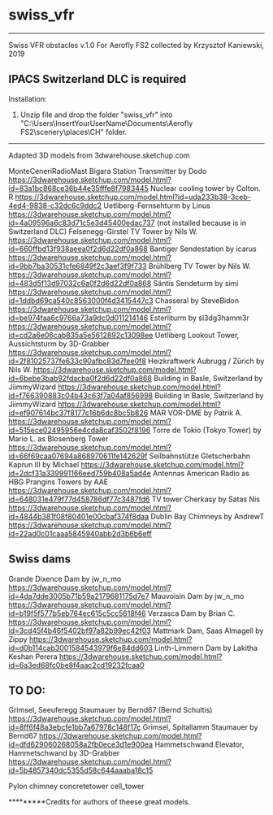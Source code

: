 # swiss_vfr

-------------------------------------

Swiss VFR obstacles v.1.0
For Aerofly FS2 collected by Krzysztof Kaniewski, 2019

IPACS Switzerland DLC is required
-------------------------------------

Installation:

1.  Unzip file and drop the folder "swiss_vfr" 
    into "C:\Users\InsertYourUserName\Documents\Aerofly FS2\scenery\places\CH" folder.

-------------------------------------	

Adapted 3D models from 3dwarehouse.sketchup.com

MonteCeneriRadioMast Bigara Station Transmitter by Dodo https://3dwarehouse.sketchup.com/model.html?id=83a1bc868ce36b44e35fffe8f7983445
Nuclear cooling tower by Colton. R https://3dwarehouse.sketchup.com/model.html?id=uda233b38-3ceb-4ed4-9838-c32dc6c9ddc2
Uetliberg-Fernsehturm by Linus https://3dwarehouse.sketchup.com/model.html?id=4a09596a6c83d71c5e3d45400edac737 (not installed because is in Switzerland DLC)
Felsenegg-Girstel TV Tower by Nils W. https://3dwarehouse.sketchup.com/model.html?id=660ffbd13f938aeea0f2d6d22df0a868
Bantiger Sendestation by icarus https://3dwarehouse.sketchup.com/model.html?id=9bb7ba30531cfe6849f2c3aef3f9f733
Brühlberg TV Tower by Nils W. https://3dwarehouse.sketchup.com/model.html?id=483d5f13d97032c6a0f2d6d22df0a868
Säntis Sendeturm by simi https://3dwarehouse.sketchup.com/model.html?id=1ddbd69ca540c8563000f4d3415447c3
Chasseral by SteveBidon https://3dwarehouse.sketchup.com/model.html?id=be974faa6c9766a73a9dc0d011214146
Esterliturm by sl3dg3hamm3r https://3dwarehouse.sketchup.com/model.html?id=cd2a6e06cab835a5e5612892c13098ee
Uetliberg Lookout Tower, Aussichtsturm by 3D-Grabber https://3dwarehouse.sketchup.com/model.html?id=2f81025737fe633c90afbc83d7fee0f8
Heizkraftwerk Aubrugg / Zürich by Nils W. https://3dwarehouse.sketchup.com/model.html?id=6bebe3bab92fdacba0f2d6d22df0a868
Building in Basle, Switzerland by JiimmyWizard https://3dwarehouse.sketchup.com/model.html?id=f766390883c04b43c63f7a04af856998
Building in Basle, Switzerland by JiimmyWizard https://3dwarehouse.sketchup.com/model.html?id=ef907614bc37f8177c16b6dc8bc5b826
MAR VOR-DME by Patrik A. https://3dwarehouse.sketchup.com/model.html?id=515ece02495956e4cda8caf3502f8196
Torre de Tokio (Tokyo Tower) by Mario L. as Blosenberg Tower https://3dwarehouse.sketchup.com/model.html?id=66f69caa07694a868970611fe142629f
Seilbahnstütze Gletscherbahn Kaprun III by Michael https://3dwarehouse.sketchup.com/model.html?id=2dcf31a339991166eed759b408a5ad4e
Antennas American Radio as HBG Prangins Towers by AAE https://3dwarehouse.sketchup.com/model.html?id=648031e479f77d458786df77c3487fd6
TV tower Cherkasy by Satas Nis https://3dwarehouse.sketchup.com/model.html?id=4844b381f08f80401e00cbaf374f8daa
Dublin Bay Chimneys by AndrewT https://3dwarehouse.sketchup.com/model.html?id=22ad0c01caaa5845940abb2d3b6b6eff

Swiss dams
----------
Grande Dixence Dam by jw_n_mo https://3dwarehouse.sketchup.com/model.html?id=4da7dde3005b71b59a2179681175d7e7
Mauvoisin Dam by jw_n_mo https://3dwarehouse.sketchup.com/model.html?id=b19f5f577b5eb764ec615c5cc5618f46
Verzasca Dam by Brian C. https://3dwarehouse.sketchup.com/model.html?id=3cd45f4b46f5402bf97a82b99ec42f03
Mattmark Dam, Saas Almagell by Zippy https://3dwarehouse.sketchup.com/model.html?id=d0b114cab3001584543979f6e84dd603
Linth-Limmern Dam by Lakitha Keshan Perera https://3dwarehouse.sketchup.com/model.html?id=6a3ed68fc0be8f4aac2cd19232fcaa0

TO DO:
------
Grimsel, Seeuferegg Staumauer by Bernd67 (Bernd Schultis) https://3dwarehouse.sketchup.com/model.html?id=8ff6f48a3ebcfe1bb7a67978c148f17c
Grimsel, Spitallamm Staumauer by Bernd67 https://3dwarehouse.sketchup.com/model.html?id=dfd629060268058a2fb0ece3d1e900ea
Hammetschwand Elevator, Hammetschwand by 3D-Grabber https://3dwarehouse.sketchup.com/model.html?id=5b4857340dc5355d58c644aaaba18c15

Pylon
chimney
concretetower
cell_tower

*********Credits for authors of theese great models.
